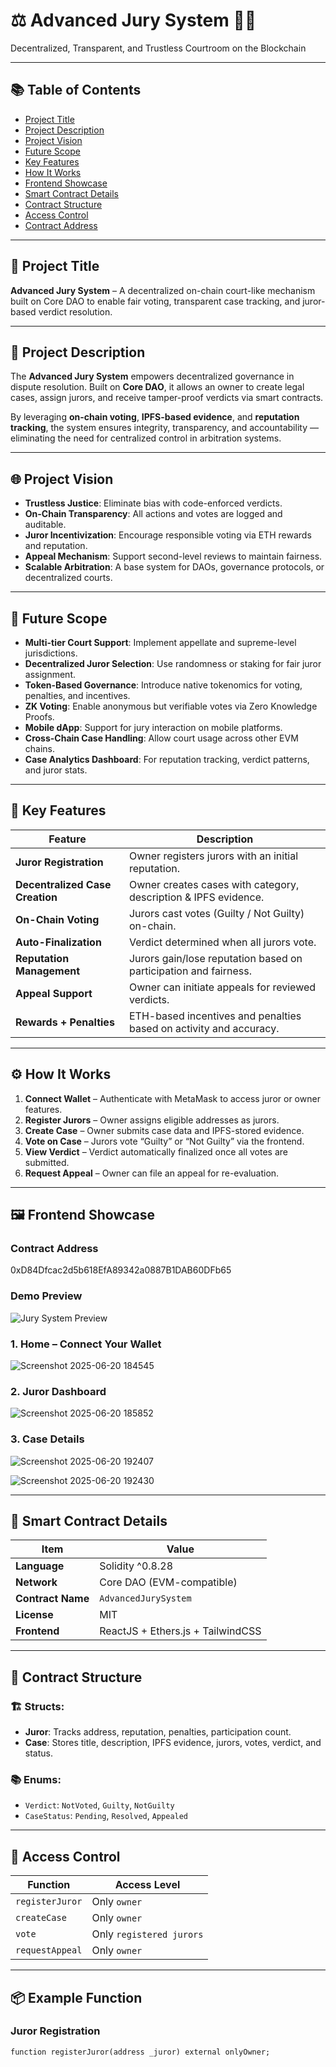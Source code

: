 # ⚖️ Advanced Jury System 🧑‍⚖️  
Decentralized, Transparent, and Trustless Courtroom on the Blockchain

---

## 📚 Table of Contents
- [Project Title](#project-title)  
- [Project Description](#project-description)  
- [Project Vision](#project-vision)  
- [Future Scope](#future-scope)  
- [Key Features](#key-features)  
- [How It Works](#how-it-works)  
- [Frontend Showcase](#frontend-showcase)  
- [Smart Contract Details](#smart-contract-details)  
- [Contract Structure](#contract-structure)  
- [Access Control](#access-control)  
- [Contract Address](#contract-address)

---

## 📌 Project Title  
**Advanced Jury System** – A decentralized on-chain court-like mechanism built on Core DAO to enable fair voting, transparent case tracking, and juror-based verdict resolution.

---

## 🧾 Project Description  
The **Advanced Jury System** empowers decentralized governance in dispute resolution. Built on **Core DAO**, it allows an owner to create legal cases, assign jurors, and receive tamper-proof verdicts via smart contracts.  

By leveraging **on-chain voting**, **IPFS-based evidence**, and **reputation tracking**, the system ensures integrity, transparency, and accountability — eliminating the need for centralized control in arbitration systems.

---

## 🌐 Project Vision  
- **Trustless Justice**: Eliminate bias with code-enforced verdicts.  
- **On-Chain Transparency**: All actions and votes are logged and auditable.  
- **Juror Incentivization**: Encourage responsible voting via ETH rewards and reputation.  
- **Appeal Mechanism**: Support second-level reviews to maintain fairness.  
- **Scalable Arbitration**: A base system for DAOs, governance protocols, or decentralized courts.

---

## 🔭 Future Scope  
- **Multi-tier Court Support**: Implement appellate and supreme-level jurisdictions.  
- **Decentralized Juror Selection**: Use randomness or staking for fair juror assignment.  
- **Token-Based Governance**: Introduce native tokenomics for voting, penalties, and incentives.  
- **ZK Voting**: Enable anonymous but verifiable votes via Zero Knowledge Proofs.  
- **Mobile dApp**: Support for jury interaction on mobile platforms.  
- **Cross-Chain Case Handling**: Allow court usage across other EVM chains.  
- **Case Analytics Dashboard**: For reputation tracking, verdict patterns, and juror stats.

---

## 🧩 Key Features

| Feature | Description |
|--------|-------------|
| **Juror Registration** | Owner registers jurors with an initial reputation. |
| **Decentralized Case Creation** | Owner creates cases with category, description & IPFS evidence. |
| **On-Chain Voting** | Jurors cast votes (Guilty / Not Guilty) on-chain. |
| **Auto-Finalization** | Verdict determined when all jurors vote. |
| **Reputation Management** | Jurors gain/lose reputation based on participation and fairness. |
| **Appeal Support** | Owner can initiate appeals for reviewed verdicts. |
| **Rewards + Penalties** | ETH-based incentives and penalties based on activity and accuracy. |

---

## ⚙️ How It Works

1. **Connect Wallet** – Authenticate with MetaMask to access juror or owner features.  
2. **Register Jurors** – Owner assigns eligible addresses as jurors.  
3. **Create Case** – Owner submits case data and IPFS-stored evidence.  
4. **Vote on Case** – Jurors vote “Guilty” or “Not Guilty” via the frontend.  
5. **View Verdict** – Verdict automatically finalized once all votes are submitted.  
6. **Request Appeal** – Owner can file an appeal for re-evaluation.

---

## 🖼 Frontend Showcase
### Contract Address
0xD84Dfcac2d5b618EfA89342a0887B1DAB60DFb65

### Demo Preview

![Jury System Preview](https://github.com/user-attachments/assets/68495bd7-e079-4bfc-8a53-e95ad872b646)

### 1. Home – Connect Your Wallet  
![Screenshot 2025-06-20 184545](https://github.com/user-attachments/assets/b4b7fad6-5329-4dc2-85f5-592716e53834)

### 2. Juror Dashboard  
![Screenshot 2025-06-20 185852](https://github.com/user-attachments/assets/a243a1be-476f-4377-8558-104f30822d98)

### 3. Case Details  
![Screenshot 2025-06-20 192407](https://github.com/user-attachments/assets/420116ca-db2c-4f37-9036-b85161166f11)

![Screenshot 2025-06-20 192430](https://github.com/user-attachments/assets/4808176c-1f5a-434b-a2f2-b183c5f22fd2)

---

## 📜 Smart Contract Details

| Item | Value |
|------|-------|
| **Language** | Solidity ^0.8.28 |
| **Network** | Core DAO (EVM-compatible) |
| **Contract Name** | `AdvancedJurySystem` |
| **License** | MIT |
| **Frontend** | ReactJS + Ethers.js + TailwindCSS |

---

## 🧬 Contract Structure

### 🏗 Structs:
- **Juror**: Tracks address, reputation, penalties, participation count.  
- **Case**: Stores title, description, IPFS evidence, jurors, votes, verdict, and status.

### 📚 Enums:
- `Verdict`: `NotVoted`, `Guilty`, `NotGuilty`  
- `CaseStatus`: `Pending`, `Resolved`, `Appealed`

---

## 🔐 Access Control

| Function          | Access Level        |
|-------------------|---------------------|
| `registerJuror`   | Only `owner`        |
| `createCase`      | Only `owner`        |
| `vote`            | Only `registered jurors` |
| `requestAppeal`   | Only `owner`        |

---

## 📦 Example Function

### Juror Registration
```solidity
function registerJuror(address _juror) external onlyOwner;
